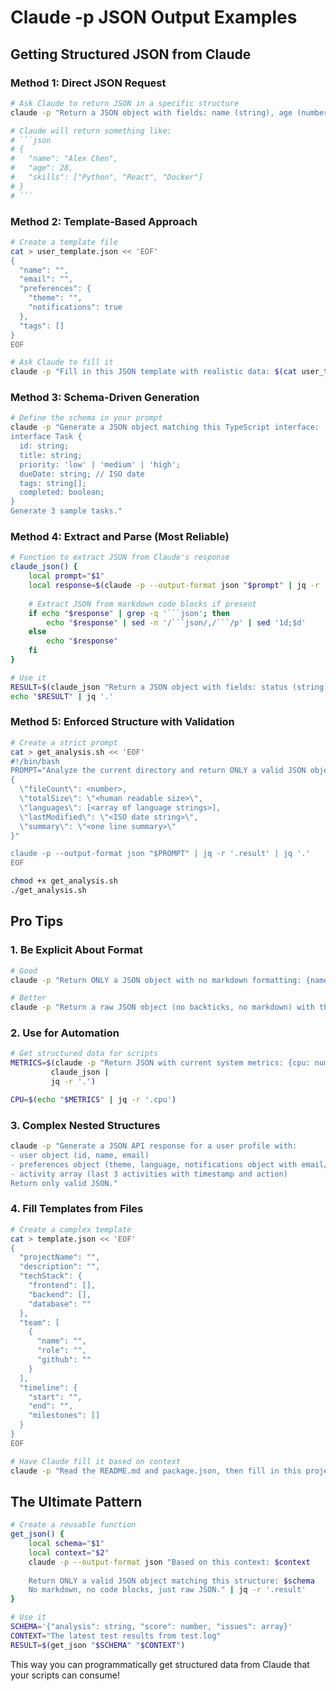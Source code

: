 # Claude -p JSON Output Examples

## Getting Structured JSON from Claude

### Method 1: Direct JSON Request
```bash
# Ask Claude to return JSON in a specific structure
claude -p "Return a JSON object with fields: name (string), age (number), skills (array of strings). Make up a developer profile."

# Claude will return something like:
# ```json
# {
#   "name": "Alex Chen",
#   "age": 28,
#   "skills": ["Python", "React", "Docker"]
# }
# ```
```

### Method 2: Template-Based Approach
```bash
# Create a template file
cat > user_template.json << 'EOF'
{
  "name": "",
  "email": "",
  "preferences": {
    "theme": "",
    "notifications": true
  },
  "tags": []
}
EOF

# Ask Claude to fill it
claude -p "Fill in this JSON template with realistic data: $(cat user_template.json)"
```

### Method 3: Schema-Driven Generation
```bash
# Define the schema in your prompt
claude -p "Generate a JSON object matching this TypeScript interface:
interface Task {
  id: string;
  title: string;
  priority: 'low' | 'medium' | 'high';
  dueDate: string; // ISO date
  tags: string[];
  completed: boolean;
}
Generate 3 sample tasks."
```

### Method 4: Extract and Parse (Most Reliable)
```bash
# Function to extract JSON from Claude's response
claude_json() {
    local prompt="$1"
    local response=$(claude -p --output-format json "$prompt" | jq -r '.result')
    
    # Extract JSON from markdown code blocks if present
    if echo "$response" | grep -q '```json'; then
        echo "$response" | sed -n '/```json/,/```/p' | sed '1d;$d'
    else
        echo "$response"
    fi
}

# Use it
RESULT=$(claude_json "Return a JSON object with fields: status (string), timestamp (ISO date), metrics (object with cpu and memory as numbers)")
echo "$RESULT" | jq '.'
```

### Method 5: Enforced Structure with Validation
```bash
# Create a strict prompt
cat > get_analysis.sh << 'EOF'
#!/bin/bash
PROMPT="Analyze the current directory and return ONLY a valid JSON object (no markdown, no explanation) with this exact structure:
{
  \"fileCount\": <number>,
  \"totalSize\": \"<human readable size>\",
  \"languages\": [<array of language strings>],
  \"lastModified\": \"<ISO date string>\",
  \"summary\": \"<one line summary>\"
}"

claude -p --output-format json "$PROMPT" | jq -r '.result' | jq '.'
EOF

chmod +x get_analysis.sh
./get_analysis.sh
```

## Pro Tips

### 1. Be Explicit About Format
```bash
# Good
claude -p "Return ONLY a JSON object with no markdown formatting: {name: string, age: number}"

# Better
claude -p "Return a raw JSON object (no backticks, no markdown) with these exact fields: name (string), age (number)"
```

### 2. Use for Automation
```bash
# Get structured data for scripts
METRICS=$(claude -p "Return JSON with current system metrics: {cpu: number, memory: number, disk: number}" | 
         claude_json | 
         jq -r '.')

CPU=$(echo "$METRICS" | jq -r '.cpu')
```

### 3. Complex Nested Structures
```bash
claude -p "Generate a JSON API response for a user profile with:
- user object (id, name, email)
- preferences object (theme, language, notifications object with email/push booleans)
- activity array (last 3 activities with timestamp and action)
Return only valid JSON."
```

### 4. Fill Templates from Files
```bash
# Create a complex template
cat > template.json << 'EOF'
{
  "projectName": "",
  "description": "",
  "techStack": {
    "frontend": [],
    "backend": [],
    "database": ""
  },
  "team": [
    {
      "name": "",
      "role": "",
      "github": ""
    }
  ],
  "timeline": {
    "start": "",
    "end": "",
    "milestones": []
  }
}
EOF

# Have Claude fill it based on context
claude -p "Read the README.md and package.json, then fill in this project template: $(cat template.json)"
```

## The Ultimate Pattern
```bash
# Create a reusable function
get_json() {
    local schema="$1"
    local context="$2"
    claude -p --output-format json "Based on this context: $context
    
    Return ONLY a valid JSON object matching this structure: $schema
    No markdown, no code blocks, just raw JSON." | jq -r '.result'
}

# Use it
SCHEMA='{"analysis": string, "score": number, "issues": array}'
CONTEXT="The latest test results from test.log"
RESULT=$(get_json "$SCHEMA" "$CONTEXT")
```

This way you can programmatically get structured data from Claude that your scripts can consume!